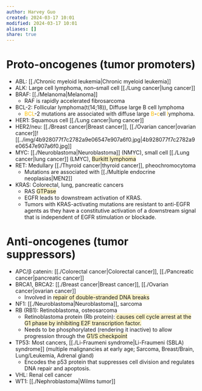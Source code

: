 ```yaml
---
author: Harvey Guo
created: 2024-03-17 10:01
modified: 2024-03-17 10:01
aliases: []
share: true
---
```

# Proto-oncogenes (tumor promoters)
- ABL: [[./Chronic myeloid leukemia|Chronic myeloid leukemia]]
- ALK: Large cell lymphoma, non–small cell [[./Lung cancer|lung cancer]]
- BRAF: [[./Melanoma|Melanoma]]
	- RAF is rapidly accelerated fibrosarcoma
- BCL-2: Follicular lymphoma(t(14;18)), Diffuse large B cell lymphoma
	- <font color="#ffc000">BCL</font>-2 mutations are associated with diffuse large <font color="#ffc000">B</font>-<font color="#ffc000">c</font>ell <font color="#ffc000">l</font>ymphoma.
- HER1: Squamous cell [[./Lung cancer|lung cancer]]
- HER2/neu: [[./Breast cancer|Breast cancer]], [[./Ovarian cancer|ovarian cancer]]![[../img/4b928077f7c2782a9e06547e907a6f0.jpg|4b928077f7c2782a9e06547e907a6f0.jpg]]
- MYC: [[./Neuroblastoma|Neuroblastoma]] (NMYC), small cell [[./Lung cancer|lung cancer]] (LMYC), <span style="background:rgba(240, 200, 0, 0.2)">Burkitt lymphoma</span>
- RET: Medullary [[./Thyroid cancer|thyroid cancer]], pheochromocytoma
	- Mutations are associated with [[./Multiple endocrine neoplasias|MEN2]]
- KRAS: Colorectal, lung, pancreatic cancers
	- RAS <span style="background:rgba(240, 200, 0, 0.2)">GTPase</span>
	- EGFR leads to downstream activation of KRAS. 
	- Tumors with KRAS-activating mutations are resistant to anti-EGFR agents as they have a constitutive activation of a downstream signal that is independent of EGFR stimulation or blockade.
# Anti-oncogenes (tumor suppressors)
- APC/β catenin: [[./Colorectal cancer|Colorectal cancer]], [[./Pancreatic cancer|pancreatic cancer]]
- BRCA1, BRCA2: [[./Breast cancer|Breast cancer]], [[./Ovarian cancer|ovarian cancer]]
	- Involved in <span style="background:rgba(240, 200, 0, 0.2)">repair of double-stranded DNA breaks</span>
- NF1: [[./Neuroblastoma|Neuroblastoma]], sarcoma
- RB (RB1): Retinoblastoma, osteosarcoma
	- Retinoblastoma protein (Rb protein):<span style="background:rgba(240, 200, 0, 0.2)"> causes cell cycle arrest at the G1 phase by inhibiting E2F transcription factor.</span>
	- Needs to be phosphorylated (rendering it inactive) to allow progression through the <span style="background:rgba(240, 200, 0, 0.2)">G1/S checkpoint</span>
- TP53: Most cancers, [[./Li-Fraumeni syndrome|Li-Fraumeni (SBLA) syndrome]] (multiple malignancies at early age; Sarcoma, Breast/Brain, Lung/Leukemia, Adrenal gland)
	- Encodes the p53 protein that suppresses cell division and regulates DNA repair and apoptosis.
- VHL: Renal cell cancer
- WT1: [[./Nephroblastoma|Wilms tumor]]

